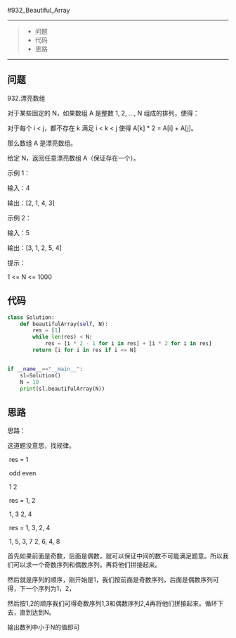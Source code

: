 #932_Beautiful_Array

------

> - 问题
> - 代码
> - 思路

------

## 问题

 932.漂亮数组

 

对于某些固定的 N，如果数组 A 是整数 1, 2, ..., N 组成的排列，使得：

 

对于每个 i < j，都不存在 k 满足 i < k < j 使得 A[k] * 2 = A[i] + A[j]。

 

那么数组 A 是漂亮数组。

 

 

给定 N，返回任意漂亮数组 A（保证存在一个）。

 

示例 1：

 

输入：4

输出：[2, 1, 4, 3]

示例 2：

 

输入：5

输出：[3, 1, 2, 5, 4]

 

提示：

 

1 <= N <= 1000

## 代码

```python
class Solution:
    def beautifulArray(self, N):
        res = [1]
        while len(res) < N:
            res = [i * 2 - 1 for i in res] + [i * 2 for i in res]
        return [i for i in res if i <= N]


if __name__=="__main__":
    sl=Solution()
    N = 10
    print(sl.beautifulArray(N))
```

## 思路

思路：

这道题没意思，找规律。

​            res = 1

​        odd             even

​        1                2

​            res = 1, 2

​        1, 3             2, 4

​            res = 1, 3, 2, 4

​        1, 5, 3, 7       2, 6, 4, 8

首先如果前面是奇数，后面是偶数，就可以保证中间的数不可能满足题意。所以我们可以求一个奇数序列和偶数序列，再将他们拼接起来。

然后就是序列的顺序，刚开始是1，我们按前面是奇数序列，后面是偶数序列可得，下一个序列为1，2，

然后按1,2的顺序我们可得奇数序列1,3和偶数序列2,4再将他们拼接起来。循环下去，直到达到N。

输出数列中小于N的值即可